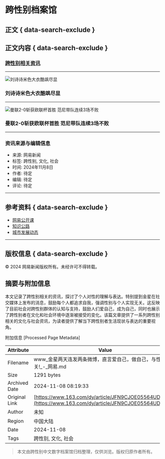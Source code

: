 # 跨性别档案馆

## 正文 { data-search-exclude }


## 正文内容 { data-search-exclude }

### [跨性别相关资讯](https://www.163.com/dy/article/JGFBVQ02000189FH.html?clickfrom=w_yw "中国记者节微视频")

---

![刘诗诗米色大衣酷飒尽显](https://nimg.ws.126.net/?url=http%3A%2F%2Fcms-bucket.ws.126.net%2F2024%2F1108%2Fab59b90dj00smm1z2002cc000550038c.jpg&thumbnail=185y116&quality=100&type=jpg "刘诗诗米色大衣酷飒尽显")

### 刘诗诗米色大衣酷飒尽显

---

![曼联2-0斩获欧联杯首胜 范尼带队连续3场不败](https://nimg.ws.126.net/?url=http%3A%2F%2Fcms-bucket.ws.126.net%2F2024%2F1108%2F45e40ec1j00smlyst009xc000cl0069c.jpg&thumbnail=453y225&quality=100&type=jpg "曼联2-0斩获欧联杯首胜 范尼带队连续3场不败")

### 曼联2-0斩获欧联杯首胜 范尼带队连续3场不败

---

### 资讯来源与编辑信息

- 来源: 网易新闻
- 标签: 跨性别, 文化, 社会
- 时间: 2024年11月8日
- 作者: 待定
- 编辑: 待定
- 评论: 待定

---

## 参考资料 { data-search-exclude }

- [网易公开课](https://open.163.com/)
- [知识公路](https://www.163.com/dy/article/VKFDHFCJ7.html?clickfrom=w_zsgl)
- [城市发展动态](https://www.163.com/dy/article/JGCVBC0A05479U3A.html?clickfrom=w_dy)

---

## 版权信息 { data-search-exclude }

© 2024 网易新闻版权所有。未经许可不得转载。

## 摘要与附加信息

<!-- tcd_abstract -->
本文记录了跨性别相关的资讯，探讨了个人对性的理解与表达。特别提到金星在社交媒体上发布的消息，鼓励每个人都追求自我，强调性别与个人实现无关。这反映了目前社会对跨性别群体的认知与支持，鼓励人们爱自己，成为自己，同时也展示了跨性别者在文化和社会环境中逐渐被接受的变化。该篇文章提供了一系列跨性别相关的文化与社会资讯，为读者提供了解当下跨性别者生活现状与表达的重要视角。
<!-- tcd_abstract_end -->

附加信息 [Processed Page Metadata]

| Attribute       | Value                                  |
|-----------------|----------------------------------------|
| Filename        | www_金星两天连发两条微博，直言爱自己，做自己，与性别无关!_-_网易.md                             |
| Size            | 1291 bytes                           |
| Archived Date   | 2024-11-08 08:19:33                             |
| Original Link   | [https://www.163.com/dy/article/JFN9CJOE05564UD9.html](https://www.163.com/dy/article/JFN9CJOE05564UD9.html)                       |
| Author          | 未知                               |
| Region          | 中国大陆                               |
| Date            | 2024-11-08                                 |
| Tags            | 跨性别, 文化, 社会                                 |
>
> 本文由跨性别中文数字档案馆归档整理，仅供浏览。版权归原作者所有。
>